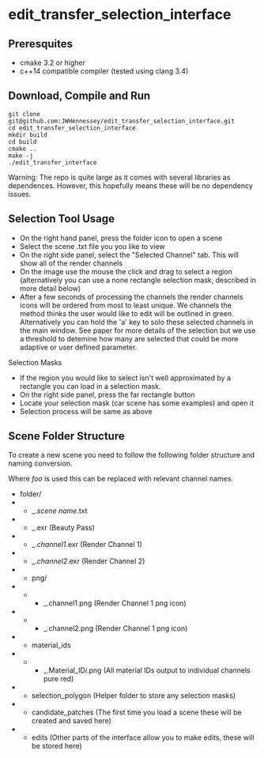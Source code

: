 # edit_transfer_selection_interface

## Preresquites
- cmake 3.2 or higher
- c++14 compatible compiler (tested using clang 3.4)

## Download, Compile and Run
```
git clone git@github.com:JWHennessey/edit_transfer_selection_interface.git
cd edit_transfer_selection_interface
mkdir build
cd build
cmake ..
make -j
./edit_transfer_interface
```
Warning: The repo is quite large as it comes with several libraries as dependences. However, this hopefully means these will be no dependency issues. 

## Selection Tool Usage

- On the right hand panel, press the folder icon to open a scene
- Select the scene .txt file you you like to view
- On the right side panel, select the "Selected Channel" tab. This will show all of the render channels
- On the image use the mouse the click and drag to select a region (alternatively you can use a none rectangle selection mask, described in more detail below)
- After a few seconds of processing the channels the render channels icons will be ordered from most to least unique. We channels the method thinks the user would like to edit will be outlined in green. Alternatively you can hold the 'a' key to solo these selected channels in the main window. See paper for more details of the selection but we use a threshold to detemine how many are selected that could be more adaptive or user defined parameter.


Selection Masks
- If the region you would like to select isn't well approximated by a rectangle you can load in a selection mask.
- On the right side panel, press the far rectangle button
- Locate your selection mask (car scene has some examples) and open it
- Selection process will be same as above

## Scene Folder Structure

To create a new scene you need to follow the following folder structure and naming conversion.

Where *foo* is used this can be replaced with relevant channel names. 

- folder/
- - _.*scene name*.txt
- - _.exr (Beauty Pass)
- - _.*channel1*.exr (Render Channel 1)
- - _.*channel2*.exr (Render Channel 2)
- - png/
- - - _.channel1.png (Render Channel 1 png icon)
- - - _.channel2.png (Render Channel 1 png icon)
- - material_ids
- - - _.Material_ID*i*.png (All material IDs output to individual channels pure red)
- - selection_polygon (Helper folder to store any selection masks)
- - candidate_patches (The first time you load a scene these will be created and saved here)
- - edits (Other parts of the interface allow you to make edits, these will be stored here)




